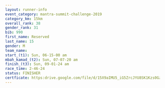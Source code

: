 ```yaml
---
layout: runner-info 
event_category: mantra-summit-challenge-2019 
category_km: 15km 
overall_rank: 38
gender_rank: 31
bib: 990
first_name: Reserved
last_name: 15
gender: M
team_name: 
start_(t1): Sun, 06-15-00 am
mbah_kamad_(t2): Sun, 07-07-20 am
finish_(t3): Sun, 09-01-24 am
race_time: 2-46-24
status: FINISHER
certficate: https:drive.google.com/file/d/15X9aIMU5_iG5ZrcJYU8SK1Kzs0GzDJS6/view?usp=sharing
---
```

